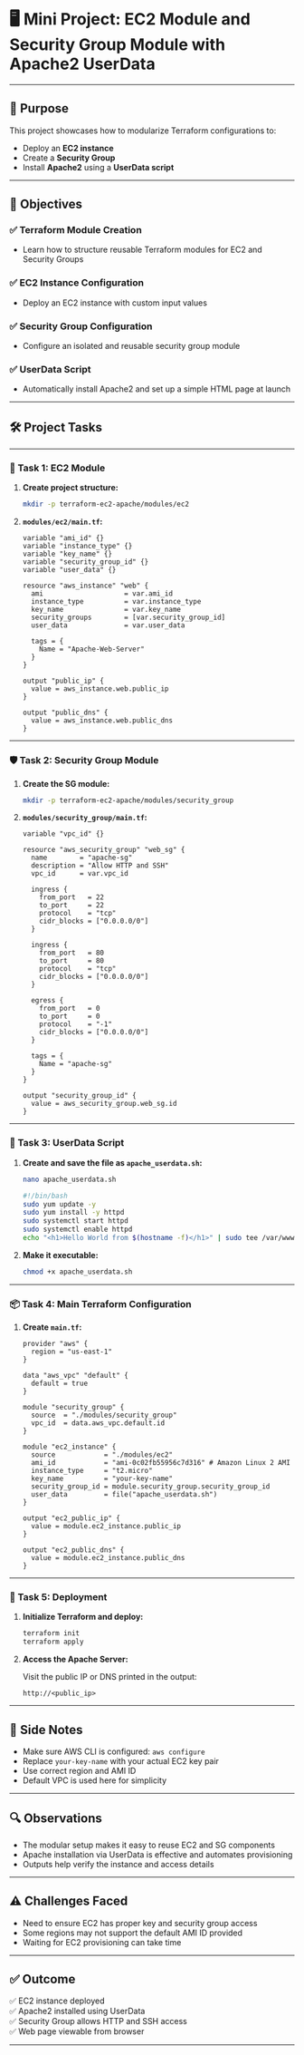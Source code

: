 
# 🖥️ Mini Project: EC2 Module and Security Group Module with Apache2 UserData

---

## 🎯 Purpose

This project showcases how to modularize Terraform configurations to:
- Deploy an **EC2 instance**
- Create a **Security Group**
- Install **Apache2** using a **UserData script**

---

## 🧠 Objectives

### ✅ Terraform Module Creation
- Learn how to structure reusable Terraform modules for EC2 and Security Groups

### ✅ EC2 Instance Configuration
- Deploy an EC2 instance with custom input values

### ✅ Security Group Configuration
- Configure an isolated and reusable security group module

### ✅ UserData Script
- Automatically install Apache2 and set up a simple HTML page at launch

---

## 🛠 Project Tasks

---

### 📁 Task 1: EC2 Module

1. **Create project structure:**

   ```bash
   mkdir -p terraform-ec2-apache/modules/ec2
   ```

2. **`modules/ec2/main.tf`:**

   ```hcl
   variable "ami_id" {}
   variable "instance_type" {}
   variable "key_name" {}
   variable "security_group_id" {}
   variable "user_data" {}

   resource "aws_instance" "web" {
     ami                    = var.ami_id
     instance_type          = var.instance_type
     key_name               = var.key_name
     security_groups        = [var.security_group_id]
     user_data              = var.user_data

     tags = {
       Name = "Apache-Web-Server"
     }
   }

   output "public_ip" {
     value = aws_instance.web.public_ip
   }

   output "public_dns" {
     value = aws_instance.web.public_dns
   }
   ```

---

### 🛡️ Task 2: Security Group Module

1. **Create the SG module:**

   ```bash
   mkdir -p terraform-ec2-apache/modules/security_group
   ```

2. **`modules/security_group/main.tf`:**

   ```hcl
   variable "vpc_id" {}

   resource "aws_security_group" "web_sg" {
     name        = "apache-sg"
     description = "Allow HTTP and SSH"
     vpc_id      = var.vpc_id

     ingress {
       from_port   = 22
       to_port     = 22
       protocol    = "tcp"
       cidr_blocks = ["0.0.0.0/0"]
     }

     ingress {
       from_port   = 80
       to_port     = 80
       protocol    = "tcp"
       cidr_blocks = ["0.0.0.0/0"]
     }

     egress {
       from_port   = 0
       to_port     = 0
       protocol    = "-1"
       cidr_blocks = ["0.0.0.0/0"]
     }

     tags = {
       Name = "apache-sg"
     }
   }

   output "security_group_id" {
     value = aws_security_group.web_sg.id
   }
   ```

---

### 📜 Task 3: UserData Script

1. **Create and save the file as `apache_userdata.sh`:**

   ```bash
   nano apache_userdata.sh
   ```

   ```bash
   #!/bin/bash
   sudo yum update -y
   sudo yum install -y httpd
   sudo systemctl start httpd
   sudo systemctl enable httpd
   echo "<h1>Hello World from $(hostname -f)</h1>" | sudo tee /var/www/html/index.html
   ```

2. **Make it executable:**

   ```bash
   chmod +x apache_userdata.sh
   ```

---

### 📦 Task 4: Main Terraform Configuration

1. **Create `main.tf`:**

   ```hcl
   provider "aws" {
     region = "us-east-1"
   }

   data "aws_vpc" "default" {
     default = true
   }

   module "security_group" {
     source  = "./modules/security_group"
     vpc_id  = data.aws_vpc.default.id
   }

   module "ec2_instance" {
     source            = "./modules/ec2"
     ami_id            = "ami-0c02fb55956c7d316" # Amazon Linux 2 AMI
     instance_type     = "t2.micro"
     key_name          = "your-key-name"
     security_group_id = module.security_group.security_group_id
     user_data         = file("apache_userdata.sh")
   }

   output "ec2_public_ip" {
     value = module.ec2_instance.public_ip
   }

   output "ec2_public_dns" {
     value = module.ec2_instance.public_dns
   }
   ```

---

### 🚀 Task 5: Deployment

1. **Initialize Terraform and deploy:**

   ```bash
   terraform init
   terraform apply
   ```

2. **Access the Apache Server:**

   Visit the public IP or DNS printed in the output:
   ```
   http://<public_ip>
   ```

---

## 📌 Side Notes

- Make sure AWS CLI is configured: `aws configure`
- Replace `your-key-name` with your actual EC2 key pair
- Use correct region and AMI ID
- Default VPC is used here for simplicity

---

## 🔍 Observations

- The modular setup makes it easy to reuse EC2 and SG components
- Apache installation via UserData is effective and automates provisioning
- Outputs help verify the instance and access details

---

## ⚠️ Challenges Faced

- Need to ensure EC2 has proper key and security group access
- Some regions may not support the default AMI ID provided
- Waiting for EC2 provisioning can take time

---

## ✅ Outcome

✅ EC2 instance deployed  
✅ Apache2 installed using UserData  
✅ Security Group allows HTTP and SSH access  
✅ Web page viewable from browser  

---

